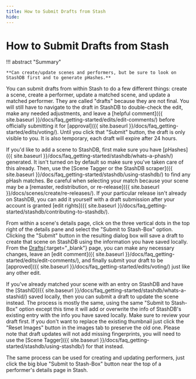 ```yaml
---
title: How to Submit Drafts from Stash
hide:
---
```


# How to Submit Drafts from Stash

!!! abstract "Summary"

    **Can create/update scenes and performers, but be sure to look on StashDB first and to generate pHashes.**

You can submit drafts from within Stash to do a few different things: create a scene, create a performer, update a matched scene, and update a matched performer. They are called "drafts" because they are not final. You will still have to navigate to the draft in StashDB to double-check the edit, make any needed adjustments, and leave a [helpful comment]({{ site.baseurl }}/docs/faq_getting-started/edits/edit-comments/) before officially submitting it for [approval]({{ site.baseurl }}/docs/faq_getting-started/edits/voting/). Until you click that "Submit" button, the draft is only visible to you. It is also temporary, each draft will expire after 24 hours.

If you'd like to add a scene to StashDB, first make sure you have [pHashes]({{ site.baseurl }}/docs/faq_getting-started/stashdb/whats-a-phash/) generated. It isn't turned on by default so make sure you've taken care of this already. Then, use the [Scene Tagger or the StashDB scraper]({{ site.baseurl }}/docs/faq_getting-started/stashdb/using-stashdb/) to find any pHash matches. Be careful when selecting your match because your scene may be a [remaster, redistribution, or re-release]({{ site.baseurl }}/docs/scenes/create/re-releases/). If your particular release isn't already on StashDB, you can add it yourself with a draft submission after your account is granted [edit rights]({{ site.baseurl }}/docs/faq_getting-started/stashdb/contributing-to-stashdb/).

From within a scene's details page, click on the three vertical dots in the top right of the details pane and select the "Submit to Stash-Box" option. Clicking the "Submit" button in the resulting dialog box will save a draft to create that scene on StashDB using the information you have saved locally. From the [Drafts](https://stashdb.org/drafts){:target="_blank"} page, you can make any necessary changes, leave an [edit comment]({{ site.baseurl }}/docs/faq_getting-started/edits/edit-comments/), and finally submit your draft to be [approved]({{ site.baseurl }}/docs/faq_getting-started/edits/voting/) just like any other edit.

If you've already matched your scene with an entry on StashDB and have the [StashID]({{ site.baseurl }}/docs/faq_getting-started/stashdb/whats-a-stashid/) saved locally, then you can submit a draft to update the scene instead. The process is mostly the same, using the same "Submit to Stash-Box" option except this time it will add or overwrite the info of StashDB's existing entry with the info you have saved locally. Make sure to review your draft first. If you don't want to replace the existing thumbnail just click the "Reset Images" button in the images tab to preserve the old one. Please note that draft updates will not add missing fingerprints, you will need to use the [Scene Tagger]({{ site.baseurl }}/docs/faq_getting-started/stashdb/using-stashdb/) for that instead.

The same process can be used for creating and updating performers, just click the big blue "Submit to Stash-Box" button near the top of a performer's details page in Stash.
